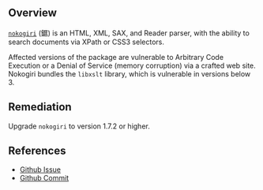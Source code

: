 ## Overview
[`nokogiri`](https://rubygems.org/gems/nokogiri) (鋸) is an HTML, XML, SAX, and Reader parser, with the ability to search documents via XPath or CSS3 selectors.

Affected versions of the package are vulnerable to Arbitrary Code Execution or a Denial of Service (memory corruption) via a crafted web site. Nokogiri bundles  the `libxslt` library, which is vulnerable in versions below 3.

## Remediation
Upgrade `nokogiri` to version 1.7.2 or higher.

## References
- [Github Issue](https://github.com/sparklemotion/nokogiri/issues/1634)
- [Github Commit](https://github.com/sparklemotion/nokogiri/commit/0859c487c9f6933d96d998560d88147c841f7336)
